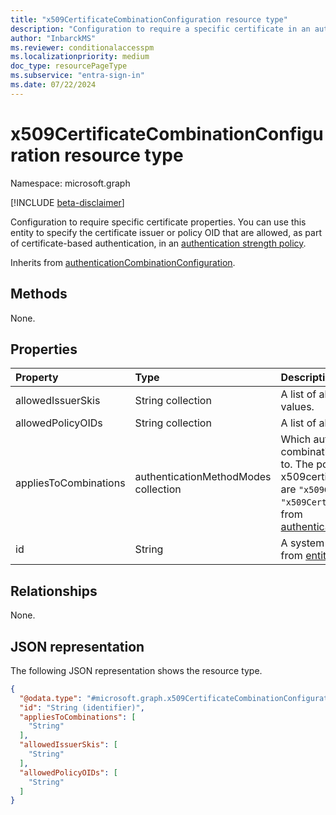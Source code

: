 ```yaml
---
title: "x509CertificateCombinationConfiguration resource type"
description: "Configuration to require a specific certificate in an authentication strength policy."
author: "InbarckMS"
ms.reviewer: conditionalaccesspm
ms.localizationpriority: medium
doc_type: resourcePageType
ms.subservice: "entra-sign-in"
ms.date: 07/22/2024
---
```



# x509CertificateCombinationConfiguration resource type

Namespace: microsoft.graph

[!INCLUDE [beta-disclaimer](../../includes/beta-disclaimer.md)]

Configuration to require specific certificate properties. You can use this entity to specify the certificate issuer or policy OID that are allowed, as part of certificate-based authentication, in an [authentication strength policy](authenticationstrengthpolicy.md).

Inherits from [authenticationCombinationConfiguration](../resources/authenticationcombinationconfiguration.md).

## Methods
None.

## Properties
|Property|Type|Description|
|:---|:---|:---|
|allowedIssuerSkis|String collection|A list of allowed subject key identifier values.|
|allowedPolicyOIDs|String collection|A list of allowed policy OIDs.|
|appliesToCombinations|authenticationMethodModes collection| Which authentication method combinations this configuration applies to. The possible values for x509certificatecombinationconfiguration are `"x509CertificateSingleFactor"` or `"x509CertificateMultiFactor"`. Inherited from [authenticationCombinationConfiguration](../resources/authenticationcombinationconfiguration.md).|
|id|String|A system-generated identifier. Inherited from [entity](../resources/entity.md).|

## Relationships
None.

## JSON representation
The following JSON representation shows the resource type.
<!-- {
  "blockType": "resource",
  "keyProperty": "id",
  "@odata.type": "microsoft.graph.x509CertificateCombinationConfiguration",
  "baseType": "microsoft.graph.authenticationCombinationConfiguration",
  "openType": false
}
-->
``` json
{
  "@odata.type": "#microsoft.graph.x509CertificateCombinationConfiguration",
  "id": "String (identifier)",
  "appliesToCombinations": [
    "String"
  ],
  "allowedIssuerSkis": [
    "String"
  ],
  "allowedPolicyOIDs": [
    "String"
  ]
}
```
